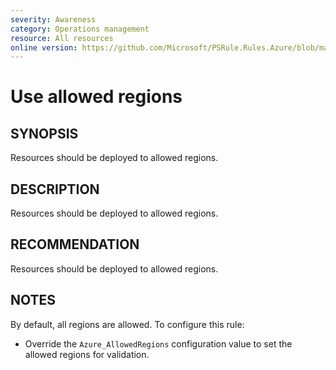 ```yaml
---
severity: Awareness
category: Operations management
resource: All resources
online version: https://github.com/Microsoft/PSRule.Rules.Azure/blob/main/docs/rules/en/Azure.Resource.AllowedRegions.md
---
```


# Use allowed regions

## SYNOPSIS

Resources should be deployed to allowed regions.

## DESCRIPTION

Resources should be deployed to allowed regions.

## RECOMMENDATION

Resources should be deployed to allowed regions.

## NOTES

By default, all regions are allowed.
To configure this rule:

- Override the `Azure_AllowedRegions` configuration value to set the allowed regions for validation.
